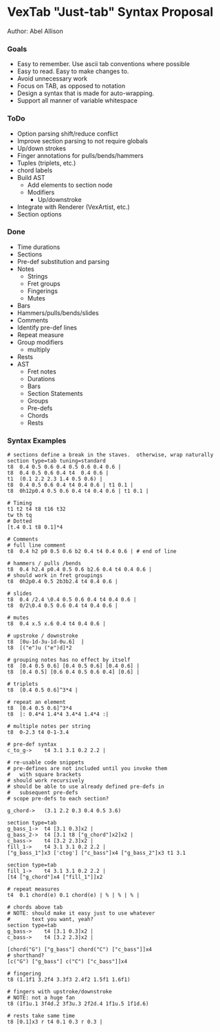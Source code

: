 # VexTab "Just-tab" Syntax Proposal
Author: Abel Allison

### Goals
- Easy to remember.  Use ascii tab conventions where possible
- Easy to read.  Easy to make changes to.
- Avoid unnecessary work
- Focus on TAB, as opposed to notation
- Design a syntax that is made for auto-wrapping.  
- Support all manner of variable whitespace

### ToDo
- Option parsing shift/reduce conflict
- Improve section parsing to not require globals
- Up/down strokes
- Finger annotations for pulls/bends/hammers
- Tuples (triplets, etc.)
- chord labels
- Build AST
    - Add elements to section node
    - Modifiers
        - Up/downstroke
- Integrate with Renderer (VexArtist, etc.)
- Section options

### Done
- Time durations
- Sections
- Pre-def substitution and parsing
- Notes
    - Strings
    - Fret groups
    - Fingerings
    - Mutes
- Bars
- Hammers/pulls/bends/slides
- Comments
- Identify pre-def lines
- Repeat measure
- Group modifiers
    - multiply
- Rests
- AST
    - Fret notes
    - Durations
    - Bars
    - Section Statements
    - Groups
    - Pre-defs
    - Chords
    - Rests

### Syntax Examples

```
# sections define a break in the staves.  otherwise, wrap naturally
section type=tab tuning=standard
t8  0.4 0.5 0.6 0.4 0.5 0.6 0.4 0.6 |
t8  0.4 0.5 0.6 0.4 t4  0.4 0.6 |
t1  (0.1 2.2 2.3 1.4 0.5 0.6) |
t8  0.4 0.5 0.6 0.4 t4 0.4 0.6 | t1 0.1 |
t8  0h12p0.4 0.5 0.6 0.4 t4 0.4 0.6 | t1 0.1 |

# Timing
t1 t2 t4 t8 t16 t32
tw th tq
# Dotted
[t.4 0.1 t8 0.1]*4

# Comments
# full line comment
t8  0.4 h2 p0 0.5 0.6 b2 0.4 t4 0.4 0.6 | # end of line

# hammers / pulls /bends
t8  0.4 h2.4 p0.4 0.5 0.6 b2.6 0.4 t4 0.4 0.6 |
# should work in fret groupings
t8  0h2p0.4 0.5 2b3b2.4 t4 0.4 0.6 |

# slides
t8  0.4 /2.4 \0.4 0.5 0.6 0.4 t4 0.4 0.6 |
t8  0/2\0.4 0.5 0.6 0.4 t4 0.4 0.6 |

# mutes
t8  0.4 x.5 x.6 0.4 t4 0.4 0.6 |

# upstroke / downstroke
t8  [0u-1d-3u-1d-0u.6]  |
t8  [("e")u ("e")d]*2

# grouping notes has no effect by itself
t8  [0.4 0.5 0.6] [0.4 0.5 0.6] [0.4 0.6] |
t8  [0.4 0.5] [0.6 0.4 0.5 0.6 0.4] [0.6] |

# triplets
t8  [0.4 0.5 0.6]^3*4 |

# repeat an element
t8  [0.4 0.5 0.6]^3*4
t8  |: 0.4*4 1.4*4 3.4*4 1.4*4 :|

# multiple notes per string
t8  0-2.3 t4 0-1-3.4

# pre-def syntax
c_to_g->    t4 3.1 3.1 0.2 2.2 |

# re-usable code snippets
# pre-defines are not included until you invoke them
#   with square brackets
# should work recursively
# should be able to use already defined pre-defs in
#   subsequent pre-defs
# scope pre-defs to each section?

g_chord->   (3.1 2.2 0.3 0.4 0.5 3.6)

section type=tab
g_bass_1->  t4 [3.1 0.3]x2 |
g_bass_2->  t4 [3.1 t8 ["g_chord"]x2]x2 |
c_bass->    t4 [3.2 2.3]x2 |
fill_1->    t4 3.1 3.1 0.2 2.2 |
["g_bass_1"]x3 ['ctog'] ["c_bass"]x4 ["g_bass_2"]x3 t1 3.1

section type=tab
fill_1->    t4 3.1 3.1 0.2 2.2 |
[t4 ["g_chord"]x4 ["fill_1"]]x2

# repeat measures
t4  0.1 chord(e) 0.1 chord(e) | % | % | % |

# chords above tab
# NOTE: should make it easy just to use whatever
#       text you want, yeah?
section type=tab
g_bass->    t4 [3.1 0.3]x2 |
c_bass->    t4 [3.2 2.3]x2 |

[chord("G") ["g_bass"] chord("C") ["c_bass"]]x4
# shorthand?
[c("G") ["g_bass"] c("C") ["c_bass"]]x4

# fingering
t8 (1.1f1 3.2f4 3.3f3 2.4f2 1.5f1 1.6f1)

# fingers with upstroke/downstroke
# NOTE: not a huge fan
t8 (1f1u.1 3f4d.2 3f3u.3 2f2d.4 1f1u.5 1f1d.6)

# rests take same time
t8 [0.1]x3 r t4 0.1 0.3 r 0.3 |

```